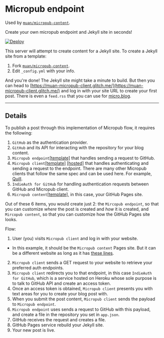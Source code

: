 # Micropub endpoint

Used by [`muan/micropub-content`](https://github.com/muan/micropub-content).

Create your own micropub endpoint and Jekyll site in seconds!

[![Deploy](https://www.herokucdn.com/deploy/button.svg)](https://heroku.com/deploy)

This server will attempt to create content for a Jekyll site. To create a Jekyll site from a template:

1. Fork [`muan/micropub-content`](https://github.com/muan/micropub-content).
2. Edit `_config.yml` with your info.

And you're done! The Jekyll site might take a minute to build. But then you can head to [https://muan-micropub-client.glitch.me/](https://muan-micropub-client.glitch.me/) and log in with your site URL to create your first post. There is even a `feed.rss` that you can use for [micro.blog](https://micro.blog/).

---

## Details

To publish a post through this implementation of Micropub flow, it requires the following:

1. `GitHub` as the authentication provider.
2. `GitHub` and its API for interacting with the repository for your blog content.
3. `Micropub endpoint`[[template]](https://github.com/muan/micropub-endpoint) that handles sending a request to GitHub.
4. `Micropub client`[[template]](https://github.com/muan/micropub-client) [[hosted]](https://muan-micropub-client.glitch.me/) that handles authenticating and sending a request to the endpoint. There are many other Micropub clients that follow the same spec and can be used  here. For example, [Quill](https://quill.p3k.io/).
5. `IndieAuth for GitHub` for handling authentication requests between GitHub and Micropub client.
6. `Micropub content`[[template]](https://github.com/muan/micropub-content), in this case, your GitHub Pages site.

Out of these 6 items, you would create just 2: the `Mircopub endpoint`, so that you can customize _where_ the post is created and _how_ it is created, and `Mircopub content`, so that you can customize how the GitHub Pages site looks.

Flow:

1. User (you) visits `Micropub client` and log in with your website.
  - In this example, it should be the `Micropub content` Pages site. But it can be a different website as long as it has [these lines](https://github.com/muan/micropub-content/blob/f558b7124c6de6d3da2b1a83b892590ed6853691/_layouts/default.html#L9-L10).
2. `Micropub client` sends a GET request to your website to retrieve your preferred auth endpoints.
3. `Micropub client` redirects you to that endpoint, in this case `IndieAuth for GitHub`, which is a service hosted on Heroku whose sole purpose is to talk to GitHub API and create an access token.
4. Once an access token is obtained, `Micropub client` presents you with text areas for you to create your blog post with.
5. When you submit the post content, `Micropub client` sends the payload to `Micropub endpoint`.
6. `Micropub endpoint` uses sends a request to GitHub with this payload, and create a file in the repository you set in `app.json`.
7. GitHub receives the request and creates a file.
8. GitHub Pages service rebuild your Jekyll site.
9. Your new post is live.
